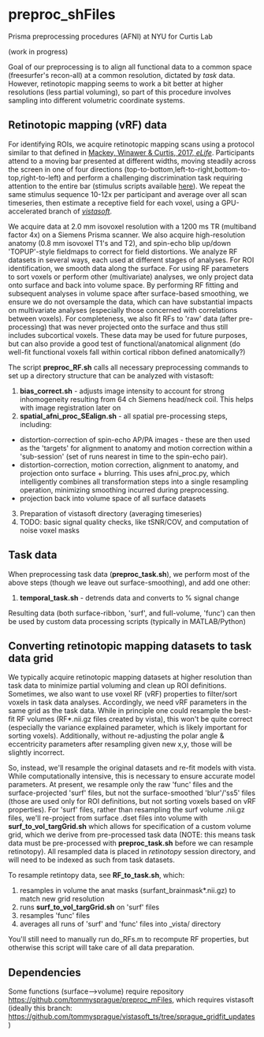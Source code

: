 # preproc_shFiles
Prisma preprocessing procedures (AFNI) at NYU for Curtis Lab

(work in progress)

Goal of our preprocessing is to align all functional data to a common space (freesurfer's recon-all) at a common resolution, dictated by *task* data. However, retinotopic mapping seems to work a bit better at higher resolutions (less partial voluming), so part of this procedure involves sampling into different volumetric coordinate systems.

## Retinotopic mapping (vRF) data
For identifying ROIs, we acquire retinotopic mapping scans using a protocol similar to that defined in [Mackey, Winawer & Curtis, 2017, *eLife*](https://elifesciences.org/articles/22974). Participants attend to a moving bar presented at different widths, moving steadily across the screen in one of four directions (top-to-bottom,left-to-right,bottom-to-top,right-to-left) and perform a challenging discrimination task requiring attention to the entire bar (stimulus scripts available [here](https://github.com/tommysprague/vRF_stim)). We repeat the same stimulus sequence 10-12x per participant and average over all scan timeseries, then estimate a receptive field for each voxel, using a GPU-accelerated branch of [*vistasoft*](https://github.com/tommysprague/vistasoft_ts/tree/sprague_gridfit_updates).

We acquire data at 2.0 mm isovoxel resolution with a 1200 ms TR (multiband factor 4x) on a Siemens Prisma scanner. We also acquire high-resolution anatomy (0.8 mm isovoxel T1's and T2), and spin-echo blip up/down 'TOPUP'-style fieldmaps to correct for field distortions. We analyze RF datasets in several ways, each used at different stages of analyses. For ROI identification, we smooth data along the surface. For using RF parameters to sort voxels or perform other (multivariate) analyses, we only project data onto surface and back into volume space. By performing RF fitting and subsequent analyses in volume space after surface-based smoothing, we ensure we do not oversample the data, which can have substantial impacts on multivariate analyses (especially those concerned with correlations between voxels). For completeness, we also fit RFs to 'raw' data (after pre-processing) that was never projected onto the surface and thus still includes subcortical voxels. These data may be used for future purposes, but can also provide a good test of functional/anatomical alignment (do well-fit functional voxels fall within cortical ribbon defined anatomically?)

The script __preproc_RF.sh__ calls all necessary preprocessing commands to set up a directory structure that can be analyzed with vistasoft:
1. __bias_correct.sh__ - adjusts image intensity to account for strong inhomogeneity resulting from 64 ch Siemens head/neck coil. This helps with image registration later on
2. __spatial_afni_proc_SEalign.sh__ - all spatial pre-processing steps, including:
  -  distortion-correction of spin-echo AP/PA images - these are then used as the 'targets' for alignment to anatomy and motion correction within a 'sub-session' (set of runs nearest in time to the spin-echo pair).
  -   distortion-correction, motion correction, alignment to anatomy, and projection onto surface + blurring. This uses afni_proc.py, which intelligently combines all transformation steps into a single resampling operation, minimizing smoothing incurred during preprocessing.
  -  projection back into volume space of all surface datasets
3. Preparation of vistasoft directory (averaging timeseries)
4. TODO: basic signal quality checks, like tSNR/COV, and computation of noise voxel masks


## Task data
When preprocessing task data (__preproc_task.sh__), we perform most of the above steps (though we leave out surface-smoothing), and add one other:
1. __temporal_task.sh__ - detrends data and converts to % signal change

Resulting data (both surface-ribbon, 'surf', and full-volume, 'func') can then be used by custom data processing scripts (typically in MATLAB/Python)

## Converting retinotopic mapping datasets to task data grid
We typically acquire retinotopic mapping datasets at higher resolution than task data to minimize partial voluming and clean up ROI definitions. Sometimes, we also want to use voxel RF (vRF) properties to filter/sort voxels in task data analyses. Accordingly, we need vRF parameters in the same grid as the task data. While in principle one could resample the best-fit RF volumes (RF*.nii.gz files created by vista), this won't be quite correct (especially the variance explained parameter, which is likely important for sorting voxels). Additionally, without re-adjusting the polar angle & eccentricity parameters after resampling given new x,y, those will be slightly incorrect.

So, instead, we'll resample the original datasets and re-fit models with vista. While computationally intensive, this is necessary to ensure accurate model parameters. At present, we resample only the raw 'func' files and the surface-projected 'surf' files, but not the surface-smoothed 'blur'/'ss5' files (those are used only for ROI definitions, but not sorting voxels based on vRF properties). For 'surf' files, rather than resampling the surf volume .nii.gz files, we'll re-project from surface .dset files into volume with **surf_to_vol_targGrid.sh** which allows for specification of a custom volume grid, which we derive from pre-processed task data (NOTE: this means task data must be pre-processed with **preproc_task.sh** before we can resample retinotopy). All resampled data is placed in _retinotopy_ session directory, and will need to be indexed as such from task datasets.

To resample retintopy data, see **RF_to_task.sh**, which:
1. resamples in volume the anat masks (surfant_brainmask*.nii.gz) to match new grid resolution
2. runs **surf_to_vol_targGrid.sh** on 'surf' files
3. resamples 'func' files
4. averages all runs of 'surf' and 'func' files into _vista/ directory

You'll still need to manually run do_RFs.m to recompute RF properties, but otherwise this script will take care of all data preparation.

## Dependencies
Some functions (surface-->volume) require repository https://github.com/tommysprague/preproc_mFiles, which requires vistasoft (ideally this branch: https://github.com/tommysprague/vistasoft_ts/tree/sprague_gridfit_updates)
